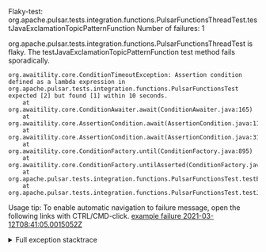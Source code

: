         
Flaky-test: org.apache.pulsar.tests.integration.functions.PulsarFunctionsThreadTest.testJavaExclamationTopicPatternFunction
Number of failures: 1

org.apache.pulsar.tests.integration.functions.PulsarFunctionsThreadTest is flaky. The testJavaExclamationTopicPatternFunction test method fails sporadically.

```
org.awaitility.core.ConditionTimeoutException: Assertion condition defined as a lambda expression in org.apache.pulsar.tests.integration.functions.PulsarFunctionsTest expected [2] but found [1] within 10 seconds.
	at org.awaitility.core.ConditionAwaiter.await(ConditionAwaiter.java:165)
	at org.awaitility.core.AssertionCondition.await(AssertionCondition.java:119)
	at org.awaitility.core.AssertionCondition.await(AssertionCondition.java:31)
	at org.awaitility.core.ConditionFactory.until(ConditionFactory.java:895)
	at org.awaitility.core.ConditionFactory.untilAsserted(ConditionFactory.java:679)
	at org.apache.pulsar.tests.integration.functions.PulsarFunctionsTest.testExclamationFunction(PulsarFunctionsTest.java:1646)
	at org.apache.pulsar.tests.integration.functions.PulsarFunctionsTest.testJavaExclamationTopicPatternFunction(PulsarFunctionsTest.java:1564)
```

Usage tip: To enable automatic navigation to failure message, open the following links with CTRL/CMD-click.
[example failure 2021-03-12T08:41:05.0015052Z](https://github.com/apache/pulsar/runs/2093100861?check_suite_focus=true#step:12:10233)


<details>
<summary>Full exception stacktrace</summary>
<code><pre>
org.awaitility.core.ConditionTimeoutException: Assertion condition defined as a lambda expression in org.apache.pulsar.tests.integration.functions.PulsarFunctionsTest expected [2] but found [1] within 10 seconds.
	at org.awaitility.core.ConditionAwaiter.await(ConditionAwaiter.java:165)
	at org.awaitility.core.AssertionCondition.await(AssertionCondition.java:119)
	at org.awaitility.core.AssertionCondition.await(AssertionCondition.java:31)
	at org.awaitility.core.ConditionFactory.until(ConditionFactory.java:895)
	at org.awaitility.core.ConditionFactory.untilAsserted(ConditionFactory.java:679)
	at org.apache.pulsar.tests.integration.functions.PulsarFunctionsTest.testExclamationFunction(PulsarFunctionsTest.java:1646)
	at org.apache.pulsar.tests.integration.functions.PulsarFunctionsTest.testJavaExclamationTopicPatternFunction(PulsarFunctionsTest.java:1564)
	at sun.reflect.NativeMethodAccessorImpl.invoke0(Native Method)
	at sun.reflect.NativeMethodAccessorImpl.invoke(NativeMethodAccessorImpl.java:62)
	at sun.reflect.DelegatingMethodAccessorImpl.invoke(DelegatingMethodAccessorImpl.java:43)
	at java.lang.reflect.Method.invoke(Method.java:498)
	at org.testng.internal.MethodInvocationHelper.invokeMethod(MethodInvocationHelper.java:132)
	at org.testng.internal.InvokeMethodRunnable.runOne(InvokeMethodRunnable.java:45)
	at org.testng.internal.InvokeMethodRunnable.call(InvokeMethodRunnable.java:73)
	at org.testng.internal.InvokeMethodRunnable.call(InvokeMethodRunnable.java:11)
	at java.util.concurrent.FutureTask.run(FutureTask.java:266)
	at java.util.concurrent.ThreadPoolExecutor.runWorker(ThreadPoolExecutor.java:1149)
	at java.util.concurrent.ThreadPoolExecutor$Worker.run(ThreadPoolExecutor.java:624)
	at java.lang.Thread.run(Thread.java:748)
Caused by: java.util.concurrent.TimeoutException
	at java.util.concurrent.FutureTask.get(FutureTask.java:205)
	at org.awaitility.core.Uninterruptibles.getUninterruptibly(Uninterruptibles.java:101)
	at org.awaitility.core.Uninterruptibles.getUninterruptibly(Uninterruptibles.java:81)
	at org.awaitility.core.ConditionAwaiter.await(ConditionAwaiter.java:101)
	... 18 more

</pre></code>
</details>

